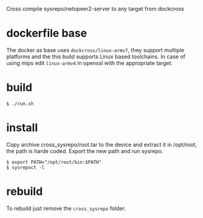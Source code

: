 Cross compile sysrepo/netopeer2-server to any target from dockcross

# dockerfile base

The docker as base uses `dockcross/linux-armv7`, they support multiple platforms and the this build supports Linux based toolchains.
In case of using mips edit `linux-armv4` in openssl with the appropriate target.

# build

```
$ ./run.sh
```

# install

Copy archive cross_sysrepo/root.tar to the device and extract it in /opt/root, the path is harde coded.
Export the new path and run sysrepo.

```
$ export PATH="/opt/root/bin:$PATH"
$ sysrepoct -l
```

# rebuild

To rebuild just remove the `cross_sysrepo` folder.
